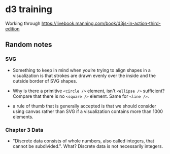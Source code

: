 # d3 training

Working through https://livebook.manning.com/book/d3js-in-action-third-edition

## Random notes

### SVG

- Something to keep in mind when you’re trying to align shapes in a visualization is that strokes are drawn evenly over the inside and the outside border of SVG shapes.

- Why is there a primitive `<circle />` element, isn't `<ellipse />` sufficient? Compare that there is no `<square />` element. Same for `<line />`.

- a rule of thumb that is generally accepted is that we should consider using canvas rather than SVG if a visualization contains more than 1000 elements.

### Chapter 3 Data

- "Discrete data consists of whole numbers, also called integers, that cannot be subdivided.". What? Discrete data is not necessarily integers.